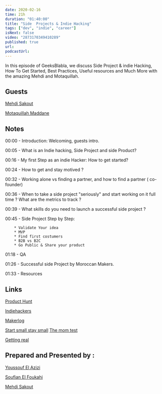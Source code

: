```yaml
---
date: 2020-02-16
time: 21h
duration: "01:40:00"
title: "Side  Projects & Indie Hacking"
tags: ["dev", "indie", "career"]
isNext: false
video: "2873170349410289"
published: true
url:
podcastUrl:
---
```


In this episode of GeeksBlabla, we discuss Side Project & indie Hacking, How To Get Started, Best Practices, Useful resources and Much More with the amazing Mehdi and Motaquillah.

## Guests

[Mehdi Sakout](https://twitter.com/medyo80)

[Motaquillah Maddane](https://twitter.com/motaquillah)

## Notes

00:00 - Introduction: Welcoming, guests intro.

00:05 - What is an Indie hacking, Side Project and side Product?

00:16 - My first Step as an indie Hacker: How to get started?

00:24 - How to get and stay motived ?

00:32 - Working alone vs finding a partner, and how to find a partner ( co-founder)

00:36 - When to take a side project "seriously" and start working on it full time ? What are the metrics to track ?

00:39 - What skills do you need to launch a successful side project ?

00:45 - Side Project Step by Step:

        * Validate Your idea
        * MVP
        * Find first costumers
        * B2B vs B2C
        * Go Public & Share your product

01:18 - QA

01:26 - Successful side Project by Moroccan Makers.

01:33 - Resources

## Links

[Product Hunt](https://www.producthunt.com/)

[Indiehackers](https://www.indiehackers.com/)

[Makerlog](https://getmakerlog.com/)

[Start small stay small](https://startupbook.net/)
[The mom test](http://momtestbook.com/)

[Getting real](https://basecamp.com/books/Getting%20Real.pdf?fbclid=IwAR1XBkJQ_ddPMPOVLiLXald8HgmdIxQHC7f_Go5Jo8UaGI-14iVi4sm-mQs/)

## Prepared and Presented by :

[Youssouf El Azizi](https://twitter.com/ElaziziYoussouf)

[Soufian El Foukahi](https://twitter.com/souffanda/)

[Mehdi Sakout](https://twitter.com/medyo80)

